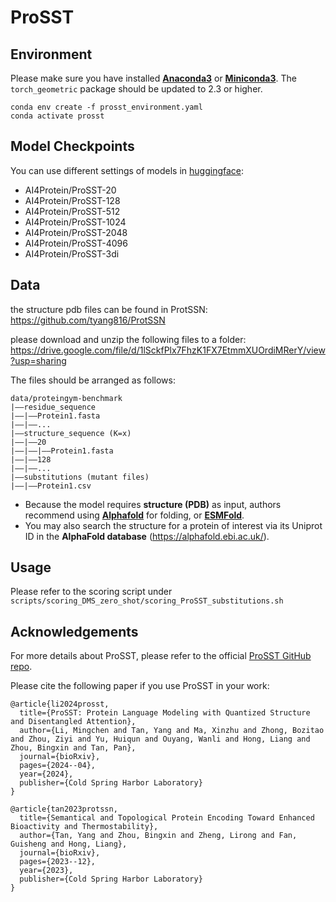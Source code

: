 # ProSST

## Environment

Please make sure you have installed **[Anaconda3](https://www.anaconda.com/download)** or **[Miniconda3](https://docs.conda.io/projects/miniconda/en/latest/)**.
The `torch_geometric` package should be updated to 2.3 or higher.

```shell
conda env create -f prosst_environment.yaml
conda activate prosst
```

## Model Checkpoints

You can use different settings of models in [huggingface](https://huggingface.co/AI4Protein):

- AI4Protein/ProSST-20
- AI4Protein/ProSST-128
- AI4Protein/ProSST-512
- AI4Protein/ProSST-1024
- AI4Protein/ProSST-2048
- AI4Protein/ProSST-4096
- AI4Protein/ProSST-3di

## Data

the structure pdb files can be found in ProtSSN: https://github.com/tyang816/ProtSSN

please download and unzip the following files to a folder: https://drive.google.com/file/d/1lSckfPlx7FhzK1FX7EtmmXUOrdiMRerY/view?usp=sharing

The files should be arranged as follows:

```
data/proteingym-benchmark
|——residue_sequence
|——|——Protein1.fasta
|——|——...
|——structure_sequence (K=x)
|——|——20
|——|——|——Protein1.fasta
|——|——128
|——|——...
|——substitutions (mutant files)
|——|——Protein1.csv
```

- Because the model requires **structure (PDB)** as input, authors recommend using [**Alphafold**](https://github.com/google-deepmind/alphafold) for folding, or **[ESMFold](https://github.com/facebookresearch/esm)**.
- You may also search the structure for a protein of interest via its Uniprot ID in the **AlphaFold database** (https://alphafold.ebi.ac.uk/).

## Usage

Please refer to the scoring script under `scripts/scoring_DMS_zero_shot/scoring_ProSST_substitutions.sh`

## Acknowledgements

For more details about ProSST, please refer to the official [ProSST GitHub repo](https://github.com/ginnm/ProSST/).

Please cite the following paper if you use ProSST in your work:

```
@article{li2024prosst,
  title={ProSST: Protein Language Modeling with Quantized Structure and Disentangled Attention},
  author={Li, Mingchen and Tan, Yang and Ma, Xinzhu and Zhong, Bozitao and Zhou, Ziyi and Yu, Huiqun and Ouyang, Wanli and Hong, Liang and Zhou, Bingxin and Tan, Pan},
  journal={bioRxiv},
  pages={2024--04},
  year={2024},
  publisher={Cold Spring Harbor Laboratory}
}

@article{tan2023protssn,
  title={Semantical and Topological Protein Encoding Toward Enhanced Bioactivity and Thermostability},
  author={Tan, Yang and Zhou, Bingxin and Zheng, Lirong and Fan, Guisheng and Hong, Liang},
  journal={bioRxiv},
  pages={2023--12},
  year={2023},
  publisher={Cold Spring Harbor Laboratory}
}
```

